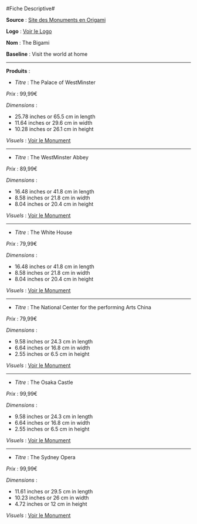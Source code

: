 #Fiche Descriptive#

**Source** : [Site des Monuments en Origami](http://yeesjob.blogspot.fr/2011/06/sydney-opera-house-pop-up-architecture.html) 

**Logo** : 
[Voir le Logo](_Bigami.png)

**Nom** : The Bigami

**Baseline** : Visit the world at home 

-----------------

**Produits** : 

* *Titre* : The Palace of WestMinster

*Prix* :   99,99€

*Dimensions* : 

* 25.78 inches or 65.5 cm in length 
* 11.64 inches or 29.6 cm in width 
* 10.28 inches or 26.1 cm in height

*Visuels* : [Voir le Monument](_WestMinster.jpg)

-----------------

* *Titre* : The WestMinster Abbey

*Prix* : 89,99€

*Dimensions* : 

* 16.48 inches or 41.8 cm in length 
* 8.58 inches or 21.8 cm in width 
* 8.04 inches or 20.4 cm in height

*Visuels* : [Voir le Monument](_Abbey.jpg)

-----------------

* *Titre* : The White House

*Prix* : 79,99€

*Dimensions* : 

* 16.48 inches or 41.8 cm in length
* 8.58 inches or 21.8 cm in width 
* 8.04 inches or 20.4 cm in height

*Visuels* : [Voir le Monument](_WhiteHouse.jpg)

-----------------

* *Titre* : The National Center for the performing Arts China

*Prix* : 79,99€

*Dimensions* : 

* 9.58 inches or 24.3 cm in length 
* 6.64 inches or 16.8 cm in width 
* 2.55 inches or 6.5 cm in height

*Visuels* : [Voir le Monument](_NationalCenter.jpg)

-----------------

* *Titre* : The Osaka Castle

*Prix* : 99,99€

*Dimensions* : 

* 9.58 inches or 24.3 cm in length 
* 6.64 inches or 16.8 cm in width 
* 2.55 inches or 6.5 cm in height

*Visuels* : [Voir le Monument](_OsakaCastle.jpg)

-----------------

* *Titre* : The Sydney Opera

*Prix* : 99,99€

*Dimensions* : 

* 11.61 inches or 29.5 cm in length 
* 10.23 inches or 26 cm in width 
* 4.72 inches or 12 cm in height

*Visuels* : [Voir le Monument](_SydneyOpera.jpg)